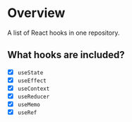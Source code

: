 # Overview
A list of React hooks in one repository.

## What hooks are included?
- [x] `useState`
- [x] `useEffect`
- [x] `useContext`
- [x] `useReducer`
- [x] `useMemo`
- [x] `useRef`
